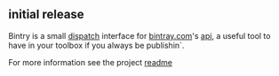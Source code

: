 ## initial release

Bintry is a small [dispatch](http://dispatch.databinder.net/) interface for [bintray.com](https://bintray.com/)'s [api](https://bintray.com/docs/rest/api.html), a useful tool to have in your toolbox if you always be publishin`.

For more information see the project [readme](https://github.com/softprops/bintry#readme)
